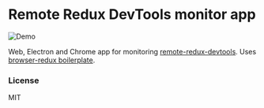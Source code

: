 Remote Redux DevTools monitor app
==================================

![Demo](https://raw.githubusercontent.com/zalmoxisus/remote-redux-devtools/master/demo.gif)

Web, Electron and Chrome app for monitoring [remote-redux-devtools](https://github.com/zalmoxisus/remote-redux-devtools). Uses [browser-redux boilerplate](https://github.com/zalmoxisus/browser-redux).

### License

MIT
